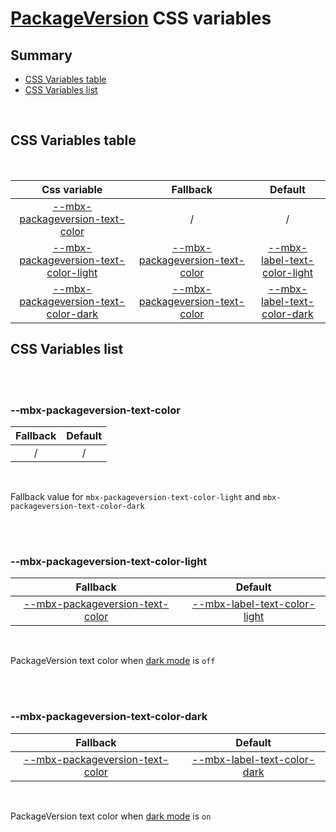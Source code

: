 # [PackageVersion](index.md) CSS variables

## Summary

- [CSS Variables table](#css-variables-table)
- [CSS Variables list](#css-variables-list)

<br>

## CSS Variables table

<br>

| <div style='text-align:center;margin:auto;'>Css variable</div>                                                                   | <div style='text-align:center;margin:auto;'>Fallback</div>                                                           | <div style='text-align:center;margin:auto;'>Default</div>                                                                                                                                          |
| -------------------------------------------------------------------------------------------------------------------------------- | -------------------------------------------------------------------------------------------------------------------- | -------------------------------------------------------------------------------------------------------------------------------------------------------------------------------------------------- |
| <div style='text-align:center;margin:auto;'>[--mbx-packageversion-text-color](#-mbx-packageversion-text-color)</div>             | <div style='text-align:center;margin:auto;'>/</div>                                                                  | <div style='text-align:center;margin:auto;'>/</div>                                                                                                                                                |
| <div style='text-align:center;margin:auto;'>[--mbx-packageversion-text-color-light](#-mbx-packageversion-text-color-light)</div> | <div style='text-align:center;margin:auto;'>[--mbx-packageversion-text-color](#-mbx-packageversion-text-color)</div> | <div style='text-align:center;margin:auto;'>[--mbx-label-text-color-light](https://cianciarusocataldo.github.io/mobrix-ui/docs/components/atoms/Label/css-vars/#-mbx-label-text-color-light)</div> |
| <div style='text-align:center;margin:auto;'>[--mbx-packageversion-text-color-dark](#-mbx-packageversion-text-color-dark)</div>   | <div style='text-align:center;margin:auto;'>[--mbx-packageversion-text-color](#-mbx-packageversion-text-color)</div> | <div style='text-align:center;margin:auto;'>[--mbx-label-text-color-dark](https://cianciarusocataldo.github.io/mobrix-ui/docs/components/atoms/Label/css-vars/#-mbx-label-text-color-dark)</div>   |

## CSS Variables list

<br>

<br>

### --mbx-packageversion-text-color

| <div style='text-align:center;margin:auto;'>Fallback</div> | <div style='text-align:center;margin:auto;'>Default</div> |
| ---------------------------------------------------------- | --------------------------------------------------------- |
| <div style='text-align:center;margin:auto;'>/</div>        | <div style='text-align:center;margin:auto;'>/</div>       |

<br>

Fallback value for `mbx-packageversion-text-color-light` and `mbx-packageversion-text-color-dark`

<br>

<br>

### --mbx-packageversion-text-color-light

| <div style='text-align:center;margin:auto;'>Fallback</div>                                                           | <div style='text-align:center;margin:auto;'>Default</div>                                                                                                                                          |
| -------------------------------------------------------------------------------------------------------------------- | -------------------------------------------------------------------------------------------------------------------------------------------------------------------------------------------------- |
| <div style='text-align:center;margin:auto;'>[--mbx-packageversion-text-color](#-mbx-packageversion-text-color)</div> | <div style='text-align:center;margin:auto;'>[--mbx-label-text-color-light](https://cianciarusocataldo.github.io/mobrix-ui/docs/components/atoms/Label/css-vars/#-mbx-label-text-color-light)</div> |

<br>

PackageVersion text color when [dark mode](https://cianciarusocataldo.github.io/mobrix-ui/docs/shared/props/#dark) is `off`

<br>

<br>

### --mbx-packageversion-text-color-dark

| <div style='text-align:center;margin:auto;'>Fallback</div>                                                           | <div style='text-align:center;margin:auto;'>Default</div>                                                                                                                                        |
| -------------------------------------------------------------------------------------------------------------------- | ------------------------------------------------------------------------------------------------------------------------------------------------------------------------------------------------ |
| <div style='text-align:center;margin:auto;'>[--mbx-packageversion-text-color](#-mbx-packageversion-text-color)</div> | <div style='text-align:center;margin:auto;'>[--mbx-label-text-color-dark](https://cianciarusocataldo.github.io/mobrix-ui/docs/components/atoms/Label/css-vars/#-mbx-label-text-color-dark)</div> |

<br>

PackageVersion text color when [dark mode](https://cianciarusocataldo.github.io/mobrix-ui/docs/shared/props/#dark) is `on`

<br>
